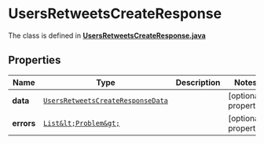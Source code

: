 

# UsersRetweetsCreateResponse

The class is defined in **[UsersRetweetsCreateResponse.java](../../src/main/java/example/micronaut/model/UsersRetweetsCreateResponse.java)**

## Properties

Name | Type | Description | Notes
------------ | ------------- | ------------- | -------------
**data** | [`UsersRetweetsCreateResponseData`](UsersRetweetsCreateResponseData.md) |  |  [optional property]
**errors** | [`List&lt;Problem&gt;`](Problem.md) |  |  [optional property]





